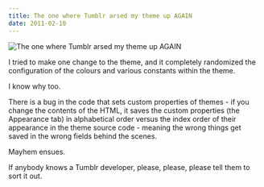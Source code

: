 ```yaml
---
title: The one where Tumblr arsed my theme up AGAIN
date: 2011-02-10
---
```


![The one where Tumblr arsed my theme up AGAIN](https://source.unsplash.com/l7dbl-sUg3k/1600x900)

I tried to make one change to the theme, and it completely randomized the configuration of the colours and various constants within the theme.

I know why too.

There is a bug in the code that sets custom properties of themes - if you change the contents of the HTML, it saves the custom properties (the Appearance tab) in alphabetical order versus the index order of their appearance in the theme source code - meaning the wrong things get saved in the wrong fields behind the scenes.

Mayhem ensues.

If anybody knows a Tumblr developer, please, please, please tell them to sort it out.